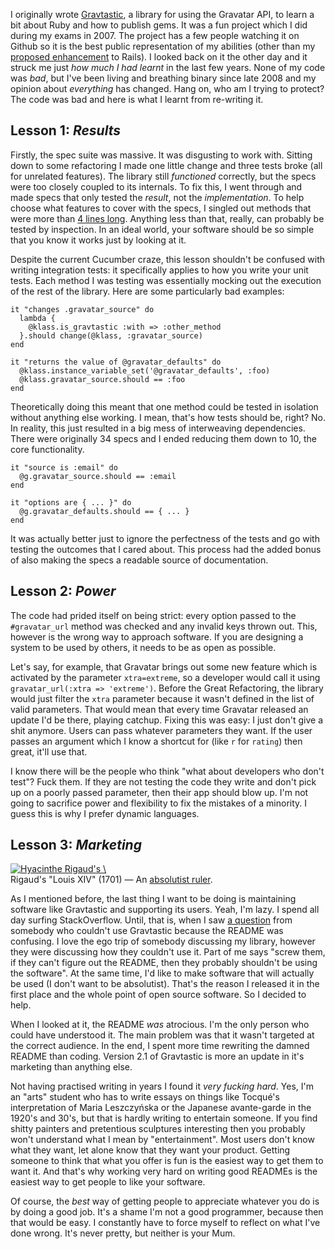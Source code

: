 <!-- title: Lessons in Software Design -->
<!-- published: 2009-06-16 10:00 -->
<!-- tumblr: 124204509 -->

I originally wrote [Gravtastic](http://github.com/chrislloyd/gravtastic), a library for using the  Gravatar API, to learn a bit about Ruby and how to publish gems. It was a fun project which I did during my exams in 2007. The project has a few people watching it on Github so it is the best public representation of my abilities (other than my [proposed enhancement](https://rails.lighthouseapp.com/projects/8994/tickets/1556-teapot-http-status-code-missing) to Rails). I looked back on it the other day and it struck me just _how much I had learnt_ in the last few years. None of my code was _bad_, but I've been living and breathing binary since late 2008 and my opinion about _everything_ has changed. Hang on, who am I trying to protect? The code was bad and here is what I learnt from re-writing it.


## Lesson 1: _Results_

Firstly, the spec suite was massive. It was disgusting to work with. Sitting down to some refactoring I made one little change and three tests broke (all for unrelated features). The library still _functioned_ correctly, but the specs were too closely coupled to its internals. To fix this, I went through and made specs that only tested the _result_, not the _implementation_. To help choose what features to cover with the specs, I singled out methods that were more than [4 lines long](http://books.google.com/books?id=Y7FwNB4GV4EC&pg=PA242&lpg=PA242source=bl&ots=BVjAj2L6mA&sig=WznhkkJZnwweSVN0824apXtFHDU&hl=en&ei=kJQtSpPdNYaTkAWorZnwCg&sa=X&oi=book_result&ct=result&resnum=4#PPA242,M1). Anything less than that, really, can probably be tested by inspection. In an ideal world, your software should be so simple that you know it works just by looking at it.

Despite the current Cucumber craze, this lesson shouldn't be confused with writing integration tests: it specifically applies to how you write your unit tests. Each method I was testing was essentially mocking out the execution of the rest of the library. Here are some particularly bad examples:

<pre><code>it "changes .gravatar_source" do
  lambda {
    @klass.is_gravtastic :with => :other_method
  }.should change(@klass, :gravatar_source)
end

it "returns the value of @gravatar_defaults" do
  @klass.instance_variable_set('@gravatar_defaults', :foo)
  @klass.gravatar_source.should == :foo
end</code></pre>

Theoretically doing this meant that one method could be tested in isolation without anything else working. I mean, that's how tests should be, right? No. In reality, this just resulted in a big mess of interweaving dependencies. There were originally 34 specs and I ended reducing them down to 10, the core functionality.

<pre><code>it "source is :email" do
  @g.gravatar_source.should == :email
end

it "options are { ... }" do
  @g.gravatar_defaults.should == { ... }
end</code></pre>

It was actually better just to ignore the perfectness of the tests and go with testing the outcomes that I cared about. This process had the added bonus of also making the specs a readable source of documentation.


## Lesson 2: _Power_

The code had prided itself on being strict: every option passed to the `#gravatar_url` method was checked and any invalid keys thrown out. This, however is the wrong way to approach software. If you are designing a system to be used by others, it needs to be as open as possible.

Let's say, for example, that Gravatar brings out some new feature which is activated by the parameter `xtra=extreme`, so a developer would call it using `gravatar_url(:xtra => 'extreme')`. Before the Great Refactoring, the library would just filter the `xtra` parameter because it wasn't defined in the list of valid parameters. That would mean that every time Gravatar released an update I'd be there, playing catchup. Fixing this was easy: I just don't give a shit anymore. Users can pass whatever parameters they want. If the user passes an argument which I know a shortcut for (like `r` for `rating`) then great, it'll use that.

I know there will be the people who think "what about developers who don't test"? Fuck them. If they are not testing the code they write and don't pick up on a poorly passed parameter, then their app should blow up. I'm not going to sacrifice power and flexibility to fix the mistakes of a minority. I guess this is why I prefer dynamic languages.


## Lesson 3: _Marketing_

<div class="figure">
  <a href="http://upload.wikimedia.org/wikipedia/commons/5/5f/Louis_XIV_of_France.jpg" title="Hyacinthe Rigaud's \"Louis XIV\" (1701)"><img src="/images/rigaud-louis-xiv.jpg" alt="Hyacinthe Rigaud's \"Louis XIV\" (1701)" /></a>
  <div class="caption">Rigaud's "Louis XIV" (1701) — An <a href="http://www.stetson.edu/~psteeves/classes/louisxiv.html">absolutist ruler</a>.</div>
</div>

As I mentioned before, the last thing I want to be doing is maintaining software like Gravtastic and supporting its users. Yeah, I'm lazy. I spend all day surfing StackOverflow. Until, that is, when I saw [a question](http://stackoverflow.com/questions/770876/how-do-i-add-gravatar-identicons-into-ruby-on-rails) from somebody who couldn't use Gravtastic because the README was confusing. I love the ego trip of somebody discussing my library, however they were discussing how they couldn't use it. Part of me says "screw them, if they can't figure out the README, then they probably shouldn't be using the software". At the same time, I'd like to make software that will actually be used (I don't want to be absolutist). That's the reason I released it in the first place and the whole point of open source software. So I decided to help.

When I looked at it, the README _was_ atrocious. I'm the only person who could have understood it. The main problem was that it wasn't targeted at the correct audience. In the end, I spent more time rewriting the damned README than coding. Version 2.1 of Gravtastic is more an update in it's marketing than anything else.

Not having practised writing in years I found it _very fucking hard_. Yes, I'm an "arts" student who has to write essays on things like Tocqué's interpretation of Maria Leszczyńska or the Japanese avante-garde in the 1920's and 30's, but that is hardly writing to entertain someone. If you find shitty painters and pretentious sculptures interesting then you probably won't understand what I mean by "entertainment". Most users don't know what they want, let alone know that they want your product. Getting someone to think that what you offer is fun is the easiest way to get them to want it. And that's why working very hard on writing good READMEs is the easiest way to get people to like your software.

Of course, the _best_ way of getting people to appreciate whatever you do is by doing a good job. It's a shame I'm not a good programmer, because then that would be easy. I constantly have to force myself to reflect on what I've done wrong. It's never pretty, but neither is your Mum.
